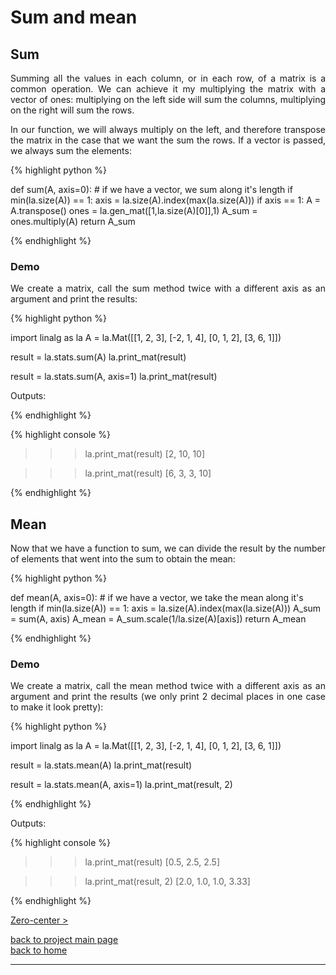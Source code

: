 # Sum and mean
## Sum
<div style="text-align: justify">
<p>Summing all the values in each column, or in each row, of a matrix is a
common operation. We can achieve it my multiplying the matrix with a vector of
ones: multiplying on the left side will sum the columns, multiplying on the
right will sum the rows.</p>

<p>In our function, we will always multiply on the left, and therefore
transpose the matrix in the case that we want the sum the rows. If a vector is
passed, we always sum the elements:</p>
</div>

{% highlight python %}

def sum(A, axis=0):
    # if we have a vector, we sum along it's length
    if min(la.size(A)) == 1:
        axis = la.size(A).index(max(la.size(A)))
    if axis == 1:
        A = A.transpose()
    ones = la.gen_mat([1,la.size(A)[0]],1)
    A_sum = ones.multiply(A)
    return A_sum

{% endhighlight %}

### Demo

<div style="text-align: justify">
<p>We create a matrix, call the sum method twice with a different axis as an
argument and print the results:</p>
</div>

{% highlight python %}

import linalg as la
A = la.Mat([[1, 2, 3],
            [-2, 1, 4],
            [0, 1, 2],
            [3, 6, 1]])

result = la.stats.sum(A)
la.print_mat(result)

result = la.stats.sum(A, axis=1)
la.print_mat(result)

Outputs:

{% endhighlight %}

{% highlight console %}
>>> la.print_mat(result)
[2, 10, 10]

>>> la.print_mat(result)
[6, 3, 3, 10]

{% endhighlight %}

## Mean
<div style="text-align: justify">
<p>Now that we have a function to sum, we can divide the result by the number
of elements that went into the sum to obtain the mean:</p>
</div>

{% highlight python %}

def mean(A, axis=0):
    # if we have a vector, we take the mean along it's length
    if min(la.size(A)) == 1:
        axis = la.size(A).index(max(la.size(A)))
    A_sum = sum(A, axis)
    A_mean = A_sum.scale(1/la.size(A)[axis])
    return A_mean

{% endhighlight %}

### Demo

<div style="text-align: justify">
<p>We create a matrix, call the mean method twice with a different axis as an
argument and print the results (we only print 2 decimal places in one case to
make it look pretty):</p>
</div>

{% highlight python %}

import linalg as la
A = la.Mat([[1, 2, 3],
            [-2, 1, 4],
            [0, 1, 2],
            [3, 6, 1]])

result = la.stats.mean(A)
la.print_mat(result)

result = la.stats.mean(A, axis=1)
la.print_mat(result, 2)

{% endhighlight %}

Outputs:

{% highlight console %}

>>> la.print_mat(result)
[0.5, 2.5, 2.5]

>>> la.print_mat(result, 2)
[2.0, 1.0, 1.0, 3.33]

{% endhighlight %}

[Zero-center >](./zero_center.md)

[back to project main page](./stats_from_scratch.md)\
[back to home](../index.md)

---
<script src="https://utteranc.es/client.js"
        repo="Matt-A-Bennett/Matt-A-Bennett.github.io"
        issue-term="https://matt-a-bennett.github.io/stats_from_scratch/sum_and_mean.html"
        theme="github-light"
        crossorigin="anonymous"
        async>
</script>

